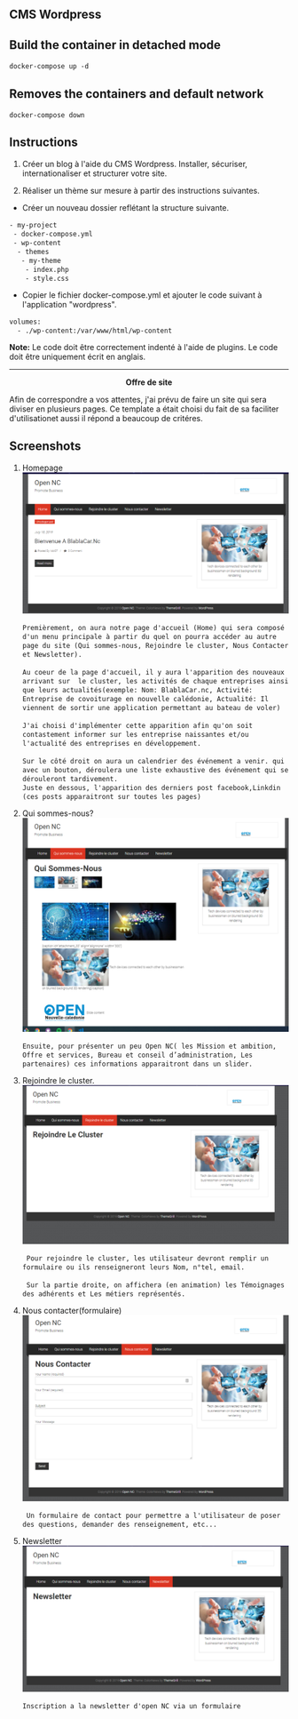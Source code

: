 ## CMS Wordpress

## Build the container in detached mode
```
docker-compose up -d
```

## Removes the containers and default network
```
docker-compose down
```

## Instructions
1. Créer un blog à l'aide du CMS Wordpress. Installer, sécuriser, internationaliser et structurer votre site.

2. Réaliser un thème sur mesure à partir des instructions suivantes.
  * Créer un nouveau dossier reflétant la structure suivante.
```
- my-project
 - docker-compose.yml
 - wp-content
  - themes
   - my-theme
    - index.php
    - style.css
```
  * Copier le fichier docker-compose.yml et ajouter le code suivant à l'application "wordpress".
```
volumes:
  - ./wp-content:/var/www/html/wp-content
```

**Note:** Le code doit être correctement indenté à l'aide de plugins. Le code doit être uniquement écrit en anglais.

-----------------------------------------------------------------------------

<center><strong>Offre de site</strong></center>

Afin de correspondre a vos attentes, j'ai prévu de faire un site qui sera diviser en plusieurs pages.
Ce template a était choisi du fait de sa faciliter d'utilisationet aussi il répond a beaucoup de critéres.

## Screenshots

1. Homepage
![screenshots](./screenshots/Capture1.PNG)

       Premièrement, on aura notre page d'accueil (Home) qui sera composé d'un menu principale à partir du quel on pourra accéder au autre page du site (Qui sommes-nous, Rejoindre le cluster, Nous Contacter et Newsletter).

       Au coeur de la page d'accueil, il y aura l'apparition des nouveaux arrivant sur  le cluster, les activités de chaque entreprises ainsi que leurs actualités(exemple: Nom: BlablaCar.nc, Activité: Entreprise de covoiturage en nouvelle calédonie, Actualité: Il viennent de sortir une application permettant au bateau de voler)

       J'ai choisi d'implémenter cette apparition afin qu'on soit contastement informer sur les entreprise naissantes et/ou l'actualité des entreprises en développement.

       Sur le côté droit on aura un calendrier des événement a venir. qui avec un bouton, déroulera une liste exhaustive des événement qui se dérouleront tardivement.
       Juste en dessous, l'apparition des derniers post facebook,Linkdin (ces posts apparaitront sur toutes les pages)
    

2. Qui sommes-nous?
![screenshots](./screenshots/Capture2.PNG)

       Ensuite, pour présenter un peu Open NC( les Mission et ambition, Offre et services, Bureau et conseil d’administration, Les partenaires) ces informations apparaitront dans un slider.


3. Rejoindre le cluster.
![screenshots](./screenshots/Capture3.PNG)

        Pour rejoindre le cluster, les utilisateur devront remplir un formulaire ou ils renseigneront leurs Nom, n°tel, email.

        Sur la partie droite, on affichera (en animation) les Témoignages des adhérents et Les métiers représentés.  

4. Nous contacter(formulaire)
![screenshots](./screenshots/Capture4.PNG)

        Un formulaire de contact pour permettre a l'utilisateur de poser des questions, demander des renseignement, etc...
5. Newsletter
![screenshots](./screenshots/Capture5.PNG)
 
       Inscription a la newsletter d'open NC via un formulaire